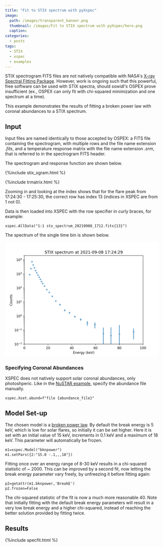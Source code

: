 ```yaml
---
title: "Fit to STIX spectrum with pyXspec"
image: 
  path: /images/transparent_banner.png
  thumbnail: /images/Fit to STIX spectrum with pyXspec/hero.png
  caption:
categories:
  - posts
tags:
  - STIX
  - xspec
  - examples
---
```


STIX spectrogram FITS files are not natively compatible with NASA's [X-ray Spectral Fitting Package](https://heasarc.gsfc.nasa.gov/xanadu/xspec/). However, work is ongoing such that this powerful, free software can be used with STIX spectra, should _sswidl's_ OSPEX prove insufficient (ex., OSPEX can only fit with chi-squared minimization and one spectrum at a time).

This example demonstrates the results of fitting a broken power law with coronal abundances to a STIX spectrum. 
    
## Input

Input files are named identically to those accepted by OSPEX: a FITS file containing the spectrogram, with multiple rows and the file name extension _.fits_, and a temperature response matrix with the file name extension _.srm_, that is referred to in the spectrogram FITS header.  

The spectrogram and response function are shown below.

{%include stix_sgram.html %}

{%include trmatrix.html %}

Zooming in and looking at the index shows that for the flare peak from 17:24:30 - 17:25:30, the correct row has index 13 (indices in XSPEC are from 1 not 0).  

Data is then loaded into XSPEC with the row specifier in curly braces, for example:

    xspec.AllData("1:1 stx_spectrum_20210908_1712.fits{13}")
    
The spectrum of the single time bin is shown below.

<img src="https://github.com/elastufka/SAX-XRS_figures/raw/gh-pages/images/single-spec.png" alt="STIX Count spectrum for single time bin at flare peak"> 

### Specifying Coronal Abundances

XSPEC does not natively support solar coronal abundances, only photoshperic. Like in the [NuSTAR example](https://elastufka.github.io/SAX-XRS_figures/posts/2021/08/23/Fit-to-NuSTAR-spectrum-with-pyXspec-example.html), specify the abundance file manually.

    xspec.Xset.abund=f"file {abundance_file}"
    
## Model Set-up

The chosen model is a [broken power law](https://heasarc.gsfc.nasa.gov/xanadu/xspec/manual/node141.html). By default the break energy is 5 keV, which is low for solar flares, so initially it can be set higher. Here it is set with an initial value of 15 keV, increments in 0.1 keV and a maximum of 18 keV. This parameter will automatically be frozen.

    m1=xspec.Model("bknpower")
    m1.setPars({2:"15.0 -.1,,,18"})
    
Fitting once over an energy range of 8-30 keV results in a chi-squared statistic of ~ 2000. This can be improved by a second fit, now letting the break energy parameter vary freely, by unfreezing it before fitting again:
    
    p2=getattr(m1.bknpower,'BreakE') 
    p2.frozen=False
    
The chi-squared statistic of the fit is now a much more reasonable 40. Note that initially fitting with the default break energy parameters will result in a very low break energy and a higher chi-squared, instead of reaching the better solution provided by fitting twice. 

##  Results

{%include specfit.html %}




